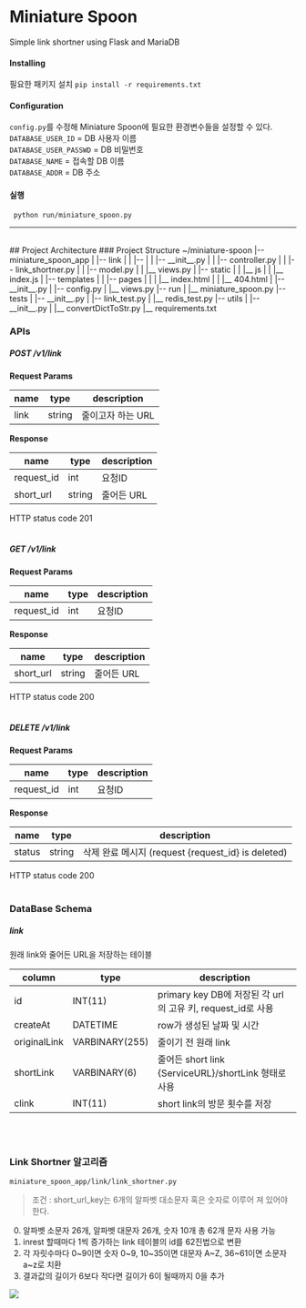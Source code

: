 # Miniature Spoon
Simple link shortner using Flask and MariaDB

#### Installing
필요한 패키지 설치
`pip install -r requirements.txt`

#### Configuration
`config.py`를 수정해 Miniature Spoon에 필요한 환경변수들을 설정할 수 있다.<br>
`DATABASE_USER_ID` = DB 사용자 이름<br>
`DATABASE_USER_PASSWD` = DB 비밀번호<br>
`DATABASE_NAME` = 접속할 DB 이름<br>
`DATABASE_ADDR` = DB 주소<br>

#### 실행
` python run/miniature_spoon.py`

---

<br>
## Project Architecture  
### Project Structure  
    ~/miniature-spoon  
        |-- miniature_spoon_app  
        |   |-- link 
        |   |   |-- 
        |   |   |-- __init__.py
        |   |   |-- controller.py
        |   |   |-- link_shortner.py
        |   |   |-- model.py
        |   |   |__ views.py
        |   |-- static  
        |   |   |__ js
        |   |       |__ index.js
        |   |-- templates  
        |   |   |-- pages
        |   |   |   |__ index.html
        |   |   |__ 404.html
        |   |-- __init__.py  
        |   |-- config.py  
        |   |__ views.py  
        |-- run  
        |   |__ miniature_spoon.py  
        |-- tests  
        |   |-- __init__.py  
        |   |-- link_test.py  
        |   |__ redis_test.py  
        |-- utils  
        |   |-- __init__.py  
        |   |__ convertDictToStr.py  
        |__ requirements.txt  



### APIs
##### POST /v1/link
**Request Params**

| name | type | description |
| --- | --- | --- |
| link | string | 줄이고자 하는 URL |

**Response** 

| name | type | description |
| --- | --- | --- |
| request_id | int | 요청ID |
| short_url | string | 줄어든 URL |

HTTP status code 201
<br><br>

##### GET /v1/link
**Request Params**

| name | type | description |
| --- | --- | --- |
| request_id | int | 요청ID |

**Response** 

| name | type | description |
| --- | --- | --- |
| short_url | string | 줄어든 URL |

HTTP status code 200
<br><br>

##### DELETE /v1/link
**Request Params**

| name | type | description |
| --- | --- | --- |
| request_id | int | 요청ID |

**Response** 

| name | type | description |
| --- | --- | --- |
| status | string | 삭제 완료 메시지 (request {request_id} is deleted) |

HTTP status code 200
<br><br>
### DataBase Schema
##### link
원래 link와 줄어든 URL을 저장하는 테이블

| column | type | description |
| --- | --- | --- |
| id | INT(11) | primary key DB에 저장된 각 url의 고유 키, request_id로 사용 |
| createAt | DATETIME | row가 생성된 날짜 및 시간 |
| originalLink | VARBINARY(255) | 줄이기 전 원래 link |
| shortLink | VARBINARY(6) | 줄어든 short link {ServiceURL}/shortLink 형태로 사용 |
| clink | INT(11) | short link의 방문 횟수를 저장 |

<br><br>
### Link Shortner 알고리즘
`miniature_spoon_app/link/link_shortner.py`
> 조건 : short_url_key는 6개의 알파벳 대소문자 혹은 숫자로 이루어 져 있어야 한다.  

0. 알파벳 소문자 26개, 알파벳 대문자 26개, 숫자 10개 총 62개 문자 사용 가능  
1. inrest 할때마다 1씩 증가하는 link 테이블의 id를 62진법으로 변환  
2. 각 자릿수마다 0~9이면 숫자 0~9, 10~35이면 대문자 A~Z, 36~61이면 소문자 a~z로 치환  
3. 결과값의 길이가 6보다 작다면 길이가 6이 될때까지 0을 추가  

![](https://drive.google.com/file/d/0Bzs3yizLQxnsMGpESmZOaXNHazg/view?usp=sharing)
